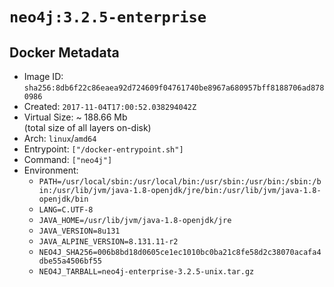 # `neo4j:3.2.5-enterprise`

## Docker Metadata

- Image ID: `sha256:8db6f22c86eaea92d724609f04761740be8967a680957bff8188706ad8780986`
- Created: `2017-11-04T17:00:52.038294042Z`
- Virtual Size: ~ 188.66 Mb  
  (total size of all layers on-disk)
- Arch: `linux`/`amd64`
- Entrypoint: `["/docker-entrypoint.sh"]`
- Command: `["neo4j"]`
- Environment:
  - `PATH=/usr/local/sbin:/usr/local/bin:/usr/sbin:/usr/bin:/sbin:/bin:/usr/lib/jvm/java-1.8-openjdk/jre/bin:/usr/lib/jvm/java-1.8-openjdk/bin`
  - `LANG=C.UTF-8`
  - `JAVA_HOME=/usr/lib/jvm/java-1.8-openjdk/jre`
  - `JAVA_VERSION=8u131`
  - `JAVA_ALPINE_VERSION=8.131.11-r2`
  - `NEO4J_SHA256=006b8bd18d0605ce1ec1010bc0ba21c8fe58d2c38070acafa4dbe55a4506bf55`
  - `NEO4J_TARBALL=neo4j-enterprise-3.2.5-unix.tar.gz`
